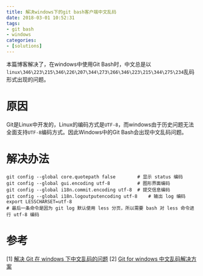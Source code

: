 ```yaml
---
title: 解决windows下的git bash客户端中文乱码
date: 2018-03-01 10:52:31
tags:
- git bash
- windows
categories:
- [solutions]
---
```

本篇博客解决了，在windows中使用Git Bash时，中文总是以`linux\346\223\215\346\226\207\344\273\266\346\223\215\344\275\234`乱码形式出现的问题。
<!-- more -->

# 原因

Git是Linux中开发的，Linux的编码方式是`UTF-8`，而windows由于历史问题无法全面支持`UTF-8`编码方式。因此Windows中的Git Bash会出现中文乱码问题。

# 解决办法

```
git config --global core.quotepath false  		# 显示 status 编码
git config --global gui.encoding utf-8			# 图形界面编码
git config --global i18n.commit.encoding utf-8	# 提交信息编码
git config --global i18n.logoutputencoding utf-8	# 输出 log 编码
export LESSCHARSET=utf-8
# 最后一条命令是因为 git log 默认使用 less 分页，所以需要 bash 对 less 命令进行 utf-8 编码
```
# 参考
[1] [解决 Git 在 windows 下中文乱码的问题](https://gist.github.com/nightire/5069597)
[2] [Git for windows 中文乱码解决方案](https://segmentfault.com/a/1190000000578037)